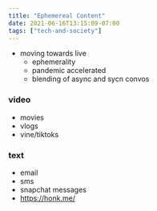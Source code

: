 ```yaml
---
title: "Ephemereal Content"
date: 2021-06-16T13:15:09-07:00
tags: ["tech-and-society"]
---
```


-   moving towards live
    -   ephemerality
    -   pandemic accelerated
    -   blending of async and sycn convos

### video
* movies
* vlogs
* vine/tiktoks

### text
* email
* sms
* snapchat messages
* https://honk.me/
